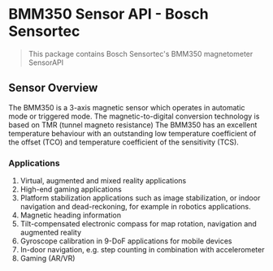 # BMM350 Sensor API - Bosch Sensortec

> This package contains Bosch Sensortec's BMM350 magnetometer SensorAPI

## Sensor Overview
The BMM350 is a 3-axis magnetic sensor which operates in automatic mode or triggered mode.
The magnetic-to-digital conversion technology is based on TMR (tunnel magneto resistance) 
The BMM350 has an excellent temperature behaviour with an outstanding low temperature coefficient of the offset (TCO) and temperature coefficient of the sensitivity (TCS).

### Applications
1. Virtual, augmented and mixed reality applications
2. High-end gaming applications
3. Platform stabilization applications such as image stabilization, or indoor navigation and dead-reckoning, for example in robotics applications. 
4. Magnetic heading information
5. Tilt-compensated electronic compass for map rotation, navigation and augmented reality
6. Gyroscope calibration in 9-DoF applications for mobile devices
7. In-door navigation, e.g. step counting in combination with accelerometer
8. Gaming (AR/VR)


